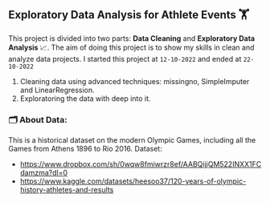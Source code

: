 ## Exploratory Data Analysis for Athlete Events :weight_lifting:
This project is divided into two parts: **Data Cleaning** and **Exploratory Data Analysis** :chart_with_upwards_trend:. The aim of doing this project is to show my skills in clean and analyze data projects. I started this project at `12-10-2022` and ended at `22-10-2022`

1. Cleaning data using advanced techniques: missingno, SimpleImputer and LinearRegression.
2. Exploratoring the data with deep into it.

### :card_index_dividers:	About Data:
This is a historical dataset on the modern Olympic Games, including all the Games from Athens 1896 to Rio 2016. 
Dataset: 
  - https://www.dropbox.com/sh/0wqw8fmiwrzr8ef/AABQijjQM522INXX1FCdamzma?dl=0
  - https://www.kaggle.com/datasets/heesoo37/120-years-of-olympic-history-athletes-and-results


